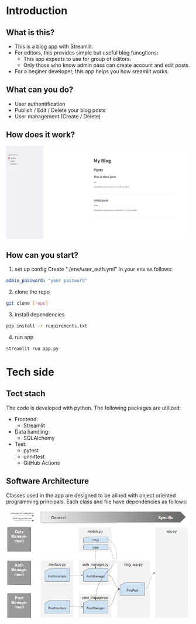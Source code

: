# Introduction
## What is this?
- This is a blog app with Streamlit.
- For editors, this provides simple but useful blog funcgtions:
    - This app expects to use for group of editors.
    - Only those who know admin pass can create account and edit posts.
- For a beginer developer, this app helps you how sreamlit works.

## What can you do?
- User authentification
- Publish / Edit / Delete your blog posts
- User management (Create / Delete)

## How does it work?
![image](./doc_resource/Animation.gif)

## How can you start?
1. set up config
Create "./env/user_auth.yml" in your env as follows:
```yml
admin_password: "your password"
```

2. clone the repo
```bash
git clone [repo]
```

3. install dependencies
```bash
pip install -r requirements.txt
```

4. run app
```bash
streamlit run app.py
```

# Tech side
## Tect stach
The code is developed with python. The following packages are utilized:
- Frontend:
    - Streamlit
- Data handling:
    - SQLAlchemy
- Test:
    - pytest
    - unnittest
    - GitHub Actions

## Software Architecture
Classes used in the app are designed to be alined with onject oriented programming principals. Each class and file have dependencies as follows:

![architecture](./doc_resource/architecture.png)